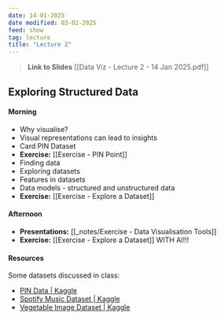 ```yaml
---
date: 14-01-2025
date modified: 03-02-2025
feed: show
tag: lecture
title: "Lecture 2"
---
```


> **Link to Slides**
> [[Data Viz - Lecture 2 - 14 Jan 2025.pdf]]

## Exploring Structured Data

#### Morning
- Why visualise?
- Visual representations can lead to insights
- Card PIN Dataset
- **Exercise:** [[Exercise - PIN Point]]
- Finding data
- Exploring datasets
- Features in datasets
- Data models - structured and unstructured data
- **Exercise:** [[Exercise - Explore a Dataset]]

#### Afternoon
- **Presentations:** [[_notes/Exercise - Data Visualisation Tools]]
- **Exercise:** [[Exercise - Explore a Dataset]] WITH AI!!!

#### Resources

Some datasets discussed in class:

- [PIN Data \| Kaggle](https://www.kaggle.com/datasets/rickborn62/pin-data?resource=download)
- [Spotify Music Dataset \| Kaggle](https://www.kaggle.com/datasets/solomonameh/spotify-music-dataset)
- [Vegetable Image Dataset \| Kaggle](https://www.kaggle.com/datasets/misrakahmed/vegetable-image-dataset)

